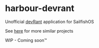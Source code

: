# harbour-devrant
Unofficial [devRant](https://www.devrant.io) application for SailfishOS

See [here](https://www.devrant.io/projects) for more similar projects

WIP - Coming soon™
